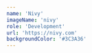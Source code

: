 ```yaml
---
name: 'Nivy'
imageName: 'nivy'
role: 'Development'
url: 'https://nivy.com'
backgroundColor: '#3C3A36'
---
```

